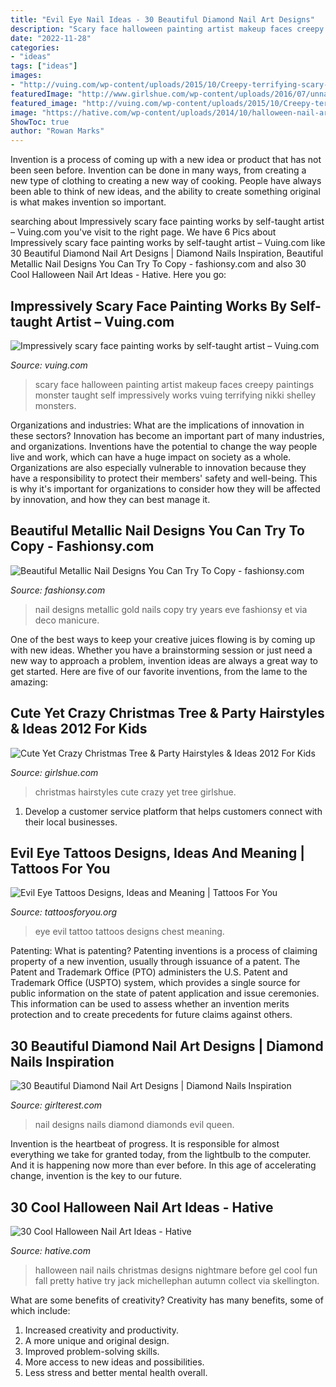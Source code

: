 ```yaml
---
title: "Evil Eye Nail Ideas - 30 Beautiful Diamond Nail Art Designs"
description: "Scary face halloween painting artist makeup faces creepy paintings monster taught self impressively works vuing terrifying nikki shelley monsters"
date: "2022-11-28"
categories:
- "ideas"
tags: ["ideas"]
images:
- "http://vuing.com/wp-content/uploads/2015/10/Creepy-terrifying-scary-Halloween-Makeup-face-paintings-5.jpg"
featuredImage: "http://www.girlshue.com/wp-content/uploads/2016/07/unnamed-file-4537.jpg"
featured_image: "http://vuing.com/wp-content/uploads/2015/10/Creepy-terrifying-scary-Halloween-Makeup-face-paintings-5.jpg"
image: "https://hative.com/wp-content/uploads/2014/10/halloween-nail-art-ideas/26-halloween-nail-art.jpg"
ShowToc: true
author: "Rowan Marks"
---
```



Invention is a process of coming up with a new idea or product that has not been seen before. Invention can be done in many ways, from creating a new type of clothing to creating a new way of cooking. People have always been able to think of new ideas, and the ability to create something original is what makes invention so important.

	

		
searching about Impressively scary face painting works by self-taught artist – Vuing.com you've visit to the right page. We have 6 Pics about Impressively scary face painting works by self-taught artist – Vuing.com like 30 Beautiful Diamond Nail Art Designs | Diamond Nails Inspiration, Beautiful Metallic Nail Designs You Can Try To Copy - fashionsy.com and also 30 Cool Halloween Nail Art Ideas - Hative. Here you go:
		
    
## Impressively Scary Face Painting Works By Self-taught Artist – Vuing.com

<img loading=lazy src="http://vuing.com/wp-content/uploads/2015/10/Creepy-terrifying-scary-Halloween-Makeup-face-paintings-5.jpg" onerror="this.onerror=null;this.src='https://tse4.mm.bing.net/th?id=OIP.tRq84d1wcbWHta3Ph8e88gHaJ3&amp;pid=15.1';" alt="Impressively scary face painting works by self-taught artist – Vuing.com">

_Source: vuing.com_

>scary face halloween painting artist makeup faces creepy paintings monster taught self impressively works vuing terrifying nikki shelley monsters. 

	

Organizations and industries: What are the implications of innovation in these sectors?
Innovation has become an important part of many industries, and organizations. Inventions have the potential to change the way people live and work, which can have a huge impact on society as a whole. Organizations are also especially vulnerable to innovation because they have a responsibility to protect their members' safety and well-being. This is why it's important for organizations to consider how they will be affected by innovation, and how they can best manage it.

    
## Beautiful Metallic Nail Designs You Can Try To Copy - Fashionsy.com

<img loading=lazy src="http://fashionsy.com/wp-content/uploads/2016/02/blacka-nd-gold-nail-art.jpg" onerror="this.onerror=null;this.src='https://tse3.mm.bing.net/th?id=OIP.vhzk0cFLNBAhp0tWA4VYoQHaHa&amp;pid=15.1';" alt="Beautiful Metallic Nail Designs You Can Try To Copy - fashionsy.com">

_Source: fashionsy.com_

>nail designs metallic gold nails copy try years eve fashionsy et via deco manicure. 

	

One of the best ways to keep your creative juices flowing is by coming up with new ideas. Whether you have a brainstorming session or just need a new way to approach a problem, invention ideas are always a great way to get started. Here are five of our favorite inventions, from the lame to the amazing: 

    
## Cute Yet Crazy Christmas Tree &amp; Party Hairstyles &amp; Ideas 2012 For Kids

<img loading=lazy src="http://www.girlshue.com/wp-content/uploads/2016/07/unnamed-file-4537.jpg" onerror="this.onerror=null;this.src='https://tse3.mm.bing.net/th?id=OIP.0VQHzgAcDcRAhGGJIDT4fgHaKh&amp;pid=15.1';" alt="Cute Yet Crazy Christmas Tree &amp; Party Hairstyles &amp; Ideas 2012 For Kids">

_Source: girlshue.com_

>christmas hairstyles cute crazy yet tree girlshue. 

	

1. Develop a customer service platform that helps customers connect with their local businesses.

    
## Evil Eye Tattoos Designs, Ideas And Meaning | Tattoos For You

<img loading=lazy src="https://www.tattoosforyou.org/wp-content/uploads/2016/05/The-Evil-Eye-Tattoo.jpg" onerror="this.onerror=null;this.src='https://tse3.mm.bing.net/th?id=OIP.I7JsCHN3MhNe8u7S8YhplgHaJ3&amp;pid=15.1';" alt="Evil Eye Tattoos Designs, Ideas and Meaning | Tattoos For You">

_Source: tattoosforyou.org_

>eye evil tattoo tattoos designs chest meaning. 

	

Patenting: What is patenting?
Patenting inventions is a process of claiming property of a new invention, usually through issuance of a patent. The Patent and Trademark Office (PTO) administers the U.S. Patent and Trademark Office (USPTO) system, which provides a single source for public information on the state of patent application and issue ceremonies. This information can be used to assess whether an invention merits protection and to create precedents for future claims against others.

    
## 30 Beautiful Diamond Nail Art Designs | Diamond Nails Inspiration

<img loading=lazy src="http://girlterest.com/wp-content/uploads/2017/05/diamond13.jpg" onerror="this.onerror=null;this.src='https://tse4.mm.bing.net/th?id=OIP.B-yVLC20HtW2EZDoOXFllgHaLH&amp;pid=15.1';" alt="30 Beautiful Diamond Nail Art Designs | Diamond Nails Inspiration">

_Source: girlterest.com_

>nail designs nails diamond diamonds evil queen. 

	

Invention is the heartbeat of progress. It is responsible for almost everything we take for granted today, from the lightbulb to the computer. And it is happening now more than ever before. In this age of accelerating change, invention is the key to our future.

    
## 30 Cool Halloween Nail Art Ideas - Hative

<img loading=lazy src="https://hative.com/wp-content/uploads/2014/10/halloween-nail-art-ideas/26-halloween-nail-art.jpg" onerror="this.onerror=null;this.src='https://tse4.mm.bing.net/th?id=OIP.2EapRS18s7e7ay7yV8i9CgHaJo&amp;pid=15.1';" alt="30 Cool Halloween Nail Art Ideas - Hative">

_Source: hative.com_

>halloween nail nails christmas designs nightmare before gel cool fun fall pretty hative try jack michellephan autumn collect via skellington. 

	

What are some benefits of creativity?
Creativity has many benefits, some of which include: 
1. Increased creativity and productivity.
2. A more unique and original design.
3. Improved problem-solving skills.
4. More access to new ideas and possibilities. 
5. Less stress and better mental health overall.

